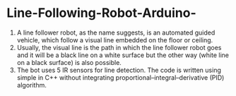 # Line-Following-Robot-Arduino-
1. A line follower robot, as the name suggests, is an automated guided vehicle, which follow a visual line embedded on the floor or ceiling. 
2. Usually, the visual line is the path in which the line follower robot goes and it will be a black line on a white surface but the other way (white line on a black surface) is also possible. 
3. The bot uses 5 IR sensors for line detection. The code is written using simple in C++ without integrating proportional–integral–derivative (PID) algorithm.
